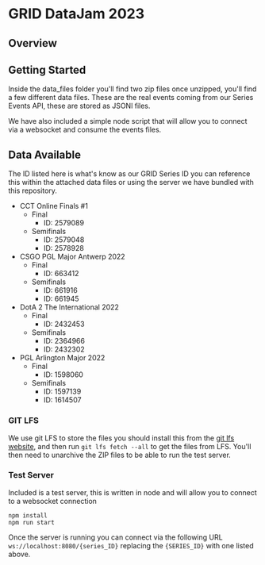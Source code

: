 # GRID DataJam 2023

## Overview

## Getting Started
Inside the data_files folder you'll find two zip files once unzipped, you'll find a few different data files. These are the real events coming from our Series Events API, these are stored as JSONl files.

We have also included a simple node script that will allow you to connect via a websocket and consume the events files. 

## Data Available

The ID listed here is what's know as our GRID Series ID you can reference this within the attached data files or using the server we have bundled with this repository. 

-   CCT Online Finals #1
	-   Final 
		- ID: 2579089
	-   Semifinals
		- ID: 2579048
		- ID: 2578928
-   CSGO PGL Major Antwerp 2022
	-   Final 
		- ID: 663412
	-   Semifinals
		- ID: 661916
		- ID: 661945
-   DotA 2 The International 2022
	-   Final 
		- ID: 2432453
	-   Semifinals
		- ID: 2364966
		- ID: 2432302
-   PGL Arlington Major 2022
	-   Final 
		- ID: 1598060
	-   Semifinals
		- ID: 1597139
		- ID: 1614507

### GIT LFS
We use git LFS to store the files you should install this from the [git lfs website](https://git-lfs.com/), and then run `git lfs fetch --all` to get the files from LFS. You'll then need to unarchive the ZIP files to be able to run the test server. 

### Test Server
Included is a test server, this is written in node and will allow you to connect to a websocket connection 

```
npm install
npm run start
```

Once the server is running you can connect via the following URL `ws://localhost:8080/{series_ID}` replacing the `{SERIES_ID}` with one listed above. 
